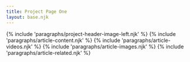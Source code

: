 ```yaml
---
title: Project Page One
layout: base.njk
---
```


{% include 'paragraphs/project-header-image-left.njk' %}
{% include 'paragraphs/article-content.njk' %}
{% include 'paragraphs/article-videos.njk' %}
{% include 'paragraphs/article-images.njk' %}
{% include 'paragraphs/article-related.njk' %}
